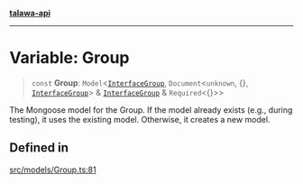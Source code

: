 [**talawa-api**](../../../README.md)

***

# Variable: Group

> `const` **Group**: `Model`\<[`InterfaceGroup`](../interfaces/InterfaceGroup.md), `Document`\<`unknown`, \{\}, [`InterfaceGroup`](../interfaces/InterfaceGroup.md)\> & [`InterfaceGroup`](../interfaces/InterfaceGroup.md) & `Required`\<\{\}\>\>

The Mongoose model for the Group.
If the model already exists (e.g., during testing), it uses the existing model.
Otherwise, it creates a new model.

## Defined in

[src/models/Group.ts:81](https://github.com/Suyash878/talawa-api/blob/095e6964ce2a06c1c30d1acf81b6162203f1db91/src/models/Group.ts#L81)
